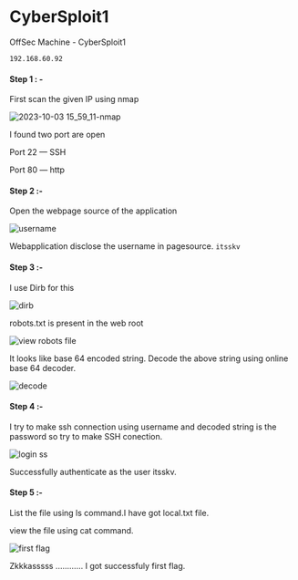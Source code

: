# CyberSploit1

OffSec Machine - CyberSploit1

`192.168.60.92`

#### Step 1 : - 

First scan the given IP using nmap 

![2023-10-03 15_59_11-nmap](https://github.com/Jkrathod/CyberSploit1/assets/110445358/af181026-aa1f-45b3-8379-f327855a09e5)

I found two port are open

Port 22 — SSH

Port 80 — http


#### Step 2 :- 

Open the webpage source of the application

 ![username](https://github.com/Jkrathod/CyberSploit1/assets/110445358/36390439-f97f-477b-8c17-111b7f4dac67)

 Webapplication disclose the username in pagesource. `itsskv`
 
 
#### Step 3 :- 
 
I use Dirb for this 

![dirb](https://github.com/Jkrathod/CyberSploit1/assets/110445358/9b39202e-f71a-4651-99d1-da770a5392f2)

robots.txt is present in the web root

![view robots file](https://github.com/Jkrathod/CyberSploit1/assets/110445358/c0b781f4-1a80-4d02-b712-45f5fcf366b3)

It looks like base 64 encoded string. Decode the above string using online base 64 decoder.

![decode](https://github.com/Jkrathod/CyberSploit1/assets/110445358/e2f93653-66c8-405e-b4cf-abb9d16be309)


#### Step 4 :-

I try to make ssh connection using username and decoded string is the password so try to make SSH conection. 

![login ss](https://github.com/Jkrathod/CyberSploit1/assets/110445358/8c9724b9-99a5-41cd-a845-f8557a1e74f2)

Successfully authenticate as the user itsskv.


#### Step 5 :-

List the file using ls command.I have got local.txt file.

view the file using cat command.

![first flag](https://github.com/Jkrathod/CyberSploit1/assets/110445358/fe33907d-c7c5-46a8-84b0-25c6e911010f)


Zkkkasssss ............ I got successfuly first flag.

